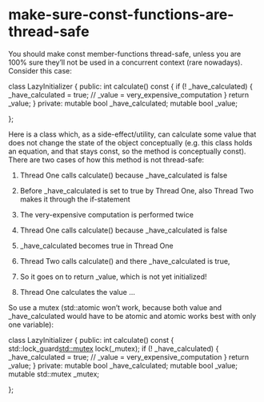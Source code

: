 # make-sure-const-functions-are-thread-safe

You should make const member-functions thread-safe, unless you are 100%
sure they’ll not be used in a concurrent context (rare nowadays).
Consider this case:

class LazyInitializer
 {
public:
int calculate() const
 {
if (! _have_calculated)
 {
 _have_calculated = true;
// _value = very_expensive_computation
 }
return _value;
 }
private:
mutable bool _have_calculated;
mutable bool _value;

};

Here is a class which, as a side-effect/utility, can calculate some
value that does not change the state of the object conceptually (e.g.
this class holds an equation, and that stays const, so the method is
conceptually const). There are two cases of how this method is not
thread-safe:

1.  Thread One calls calculate() because _have_calculated is false
2.  Before _have_calculated is set to true by Thread One, also Thread
    Two makes it through the if-statement
3.  The very-expensive computation is performed twice

1.  Thread One calls calculate() because _have_calculated is false
2.  _have_calculated becomes true in Thread One
3.  Thread Two calls calculate() and there _have_calculated is true,
4.  So it goes on to return _value, which is not yet initialized!
5.  Thread One calculates the value ...

So use a mutex (std::atomic won’t work, because both value and
_have_calculated would have to be atomic and atomic works best with only
one variable):

class LazyInitializer
 {
public:
int calculate() const
 {
std::lock_guard<std::mutex> lock(_mutex);
if (! _have_calculated)
 {
 _have_calculated = true;
// _value = very_expensive_computation
 }
return _value;
 }
private:
mutable bool _have_calculated;
mutable bool _value;
mutable std::mutex _mutex;

};
